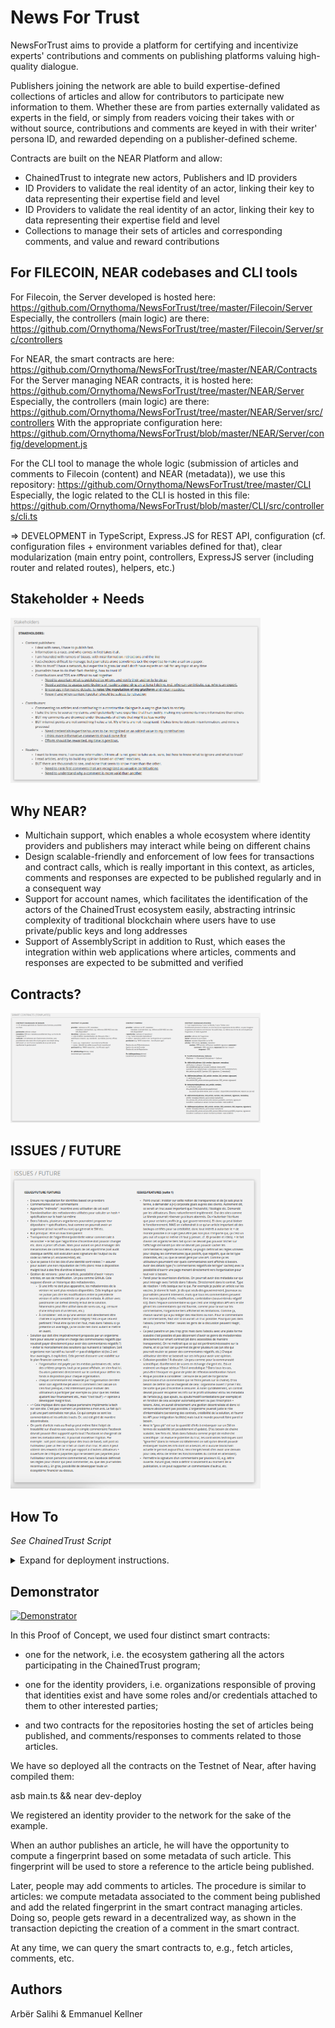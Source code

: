 
# News For Trust


NewsForTrust aims to provide a platform for certifying and incentivize experts' contributions and comments on publishing platforms valuing high-quality dialogue.

Publishers joining the network are able to build expertise-defined collections of articles and allow for contributors to participate new information to them.
Whether these are from parties externally validated as experts in the field, or simply from readers voicing their takes with or without source, contributions and comments are keyed in with their writer' persona ID, and rewarded depending on a publisher-defined scheme.


Contracts are built on the NEAR Platform and allow:
- ChainedTrust to integrate new actors, Publishers and ID providers
- ID Providers to validate the real identity of an actor, linking their key to data representing their expertise field and level
- ID Providers to validate the real identity of an actor, linking their key to data representing their expertise field and level
- Collections to manage their sets of articles and corresponding comments, and value and reward contributions



## For FILECOIN, NEAR codebases and CLI tools
  
For Filecoin, the Server developed is hosted here: https://github.com/Ornythoma/NewsForTrust/tree/master/Filecoin/Server
Especially, the controllers (main logic) are there: https://github.com/Ornythoma/NewsForTrust/tree/master/Filecoin/Server/src/controllers

For NEAR, the smart contracts are here: https://github.com/Ornythoma/NewsForTrust/tree/master/NEAR/Contracts
For the Server managing NEAR contracts, it is hosted here: https://github.com/Ornythoma/NewsForTrust/tree/master/NEAR/Server
Especially, the controllers (main logic) are there: https://github.com/Ornythoma/NewsForTrust/tree/master/NEAR/Server/src/controllers
With the appropriate configuration here: https://github.com/Ornythoma/NewsForTrust/blob/master/NEAR/Server/config/development.js

For the CLI tool to manage the whole logic (submission of articles and comments to Filecoin (content) and NEAR (metadata)), we use this repository: https://github.com/Ornythoma/NewsForTrust/tree/master/CLI
Especially, the logic related to the CLI is hosted in this file: https://github.com/Ornythoma/NewsForTrust/blob/master/CLI/src/controllers/cli.ts

=> DEVELOPMENT in TypeScript, Express.JS for REST API, configuration (cf. configuration files + environment variables defined for that), clear modularization (main entry point, controllers, ExpressJS server (including router and related routes), helpers, etc.)


## Stakeholder + Needs

[<img alt="alt_text" width="400px" src="img/stakeholders.png" />](https://miro.com/app/board/o9J_lmoK-P0=/?moveToWidget=3074457366713903718&cot=14)

  

## Why NEAR?

- Multichain support, which enables a whole ecosystem where identity providers and publishers may interact while being on different chains
- Design scalable-friendly and enforcement of low fees for transactions and contract calls, which is really important in this context, as articles, comments and responses are expected to be published regularly and in a consequent way
- Support for account names, which facilitates the identification of the actors of the ChainedTrust ecosystem easily, abstracting intrinsic complexity of traditional blockchain where users have to use private/public keys and long addresses
- Support of AssemblyScript in addition to Rust, which eases the integration within web applications where articles, comments and responses are expected to be submitted and verified

  

## Contracts?

[<img alt="alt_text" width="400px" src="img/contracts.png" />](https://miro.com/app/board/o9J_lmoK-P0=/?moveToWidget=3074457366715072995&cot=14)

  

## ISSUES / FUTURE

[<img alt="alt_text" width="400px" src="img/issuesfuture.png" />](https://miro.com/app/board/o9J_lmoK-P0=/?moveToWidget=3074457366714984311&cot=14)

  

## How To

  

_See ChainedTrust Script_

  

<details>

<summary>Expand for deployment instructions.</summary>

```

>>> Identity providers

** Deployment of Identity provider contract:

> clear && asb main.ts && near dev-deploy

Contract: dev-1635671797023-51491238395366

  

>>> Network

** Deployment of Network contract:

> clear && asb main.ts && near dev-deploy

Contract: dev-1635656116581-61306509694513

** Initialization of the contract:

> near call dev-1635656116581-61306509694513 Initialize '' --account-id sbhack2021.testnet

** Registration of the created Identity provider

> near call dev-1635656116581-61306509694513 AddProvider '{ "identifier": "Organisation suisse des journalistes", "contract": "dev-1635671797023-51491238395366" }' --account-id sbhack2021.testnet

  
  

>>> Publishers

(Facultative, ignored here)

** Deployment of Publisher contract:

> clear && asb main.ts && near dev-deploy

Contract: N/A

  
  

>>> Repositories

** Deployment of Repository contract:

> clear && asb main.ts && near dev-deploy

Contract: dev-1635670770533-92997932914997

** Initialization of the contract (reference to the global network):

> near call dev-1635670770533-92997932914997 Initialize '{ "network": "dev-1635656116581-61306509694513" }' --account-id sbhack2021.testnet

** Registration of a recognized author who may submit new articles:

> near call dev-1635670770533-92997932914997 AddAuthor '{ "author": "sbhack2021.testnet" }' --account-id sbhack2021.testnet

** Computation of the fingerprint of the article:

> sha256sum /home/vm/article.json

cb6814c74372a8a548e2f0de6ba2114bfe7fdd2a39488a5639c97afac1aca1c7

** Registration of a new article as an authorized author:

> near call dev-1635670770533-92997932914997 AddArticle '{ "identifier": "article", "initial_version": "version1", "signature": "cb6814c74372a8a548e2f0de6ba2114bfe7fdd2a39488a5639c97afac1aca1c7", "provider": "Organisation suisse des journalistes" }' --account-id sbhack2021.testnet

** Retrieval of the article:

> near call dev-1635670770533-92997932914997 GetArticle '{ "identifier": "article" }' --account-id sbhack2021.testnet

{

identifier: 'article',

author: {

provider: 'Organisation suisse des journalistes',

identifier: 'sbhack2021.testnet'

},

versions: [

{

identifier: 'article',

version: 'version1',

signature: 'cb6814c74372a8a548e2f0de6ba2114bfe7fdd2a39488a5639c97afac1aca1c7',

date: '1635673308662849641'

}

],

comments: { _elementPrefix: 'c::' },

metadata: { _elementPrefix: 'ma::' }

}

** Registration of a new account for the commentor:

> (done online)

** Computation of the fingerprint of the comment:

> sha256sum /home/vm/comment.json

9080bb4d9cee8cd4735e4e9abc2c2c5cf4eef353563e9e5e3b477480c785e883

** Registration of a new comment:

> near call dev-1635670770533-92997932914997 AddComment '{ "article_identifier": "article", "version_identifier": "version1", "comment_identifier": "some-comment", "signature": "9080bb4d9cee8cd4735e4e9abc2c2c5cf4eef353563e9e5e3b477480c785e883", "provider": "Organisation suisse des journalistes", "type": 1 }' --account-id ridier-daoult.testnet

** Fetch created comment:

> near call dev-1635670770533-92997932914997 GetComment '{ "article_identifier": "article", "version_identifier": "version1", "comment_identifier": "some-comment" }' --account-id ridier-daoult.testnet

{

identifier: 'some-comment',

article_version: 'version1',

author: {

provider: 'Organisation suisse des journalistes',

identifier: 'ridier-daoult.testnet'

},

signature: '9080bb4d9cee8cd4735e4e9abc2c2c5cf4eef353563e9e5e3b477480c785e883',

type: 1,

date: '1635674194423568050',

responses: { _elementPrefix: 'r::' },

metadata: { _elementPrefix: 'mc::' }

}

```

  

</details>

  
  

## Demonstrator

  

[![Demonstrator](https://img.youtube.com/vi/80vKk5BWQ3k/0.jpg)](https://www.youtube.com/watch?v=80vKk5BWQ3k)

  

In this Proof of Concept, we used four distinct smart contracts:

- one for the network, i.e. the ecosystem gathering all the actors participating in the ChainedTrust program;

- one for the identity providers, i.e. organizations responsible of proving that identities exist and have some roles and/or credentials attached to them to other interested parties;

- and two contracts for the repositories hosting the set of articles being published, and comments/responses to comments related to those articles.

  

We have so deployed all the contracts on the Testnet of Near, after having compiled them:

asb main.ts && near dev-deploy

  

We registered an identity provider to the network for the sake of the example.

  

When an author publishes an article, he will have the opportunity to compute a fingerprint based on some metadata of such article. This fingerprint will be used to store a reference to the article being published.

  

Later, people may add comments to articles. The procedure is similar to articles: we compute metadata associated to the comment being published and add the related fingerprint in the smart contract managing articles. Doing so, people gets reward in a decentralized way, as shown in the transaction depicting the creation of a comment in the smart contract.

  

At any time, we can query the smart contracts to, e.g., fetch articles, comments, etc.

  

## Authors

Arbër Salihi & Emmanuel Kellner
